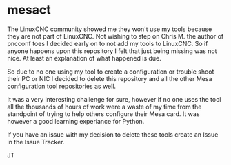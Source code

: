 # mesact

The LinuxCNC community showed me they won't use my tools because they are not part of LinuxCNC. Not wishing to step on Chris M. the author of pncconf toes I decided early on to not add my tools to LinuxCNC. So if anyone happens upon this repository I felt that just being missing was not nice. At least an explanation of what happened is due.

So due to no one using my tool to create a configuration or trouble shoot their PC or NIC I decided to delete this repository and all the other Mesa configuration tool repositories as well.

It was a very interesting challenge for sure, however if no one uses the tool all the thousands of hours of work were a waste of my time from the standpoint of trying to help others configure their Mesa card. It was however a good learning experiance for Python.

If you have an issue with my decision to delete these tools create an Issue in the Issue Tracker.

JT
